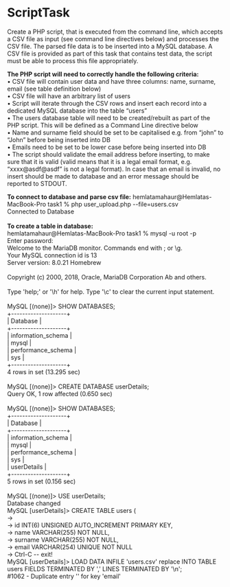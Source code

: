 # ScriptTask

Create a PHP script, that is executed from the command line, which accepts a CSV file as input
(see command line directives below) and processes the CSV file. The parsed file data is to be
inserted into a MySQL database. A CSV file is provided as part of this task that contains test
data, the script must be able to process this file appropriately.</br>

**The PHP script will need to correctly handle the following criteria:** </br>
• CSV file will contain user data and have three columns: name, surname, email
(see table definition below) </br>
• CSV file will have an arbitrary list of users </br>
• Script will iterate through the CSV rows and insert each record into a dedicated
MySQL database into the table “users” </br>
• The users database table will need to be created/rebuilt as part of the PHP script.
This will be defined as a Command Line directive below </br>
• Name and surname field should be set to be capitalised e.g. from “john” to “John”
before being inserted into DB </br>
• Emails need to be set to be lower case before being inserted into DB </br>
• The script should validate the email address before inserting, to make sure that it
is valid (valid means that it is a legal email format, e.g. “xxxx@asdf@asdf” is not
a legal format). In case that an email is invalid, no insert should be made to
database and an error message should be reported to STDOUT. </br>

**To connect to database and parse csv file:**
hemlatamahaur@Hemlatas-MacBook-Pro task1 % php user_upload.php --file=users.csv</br>
Connected to Database</br>
</br>
**To create a table in database:**</br>
hemlatamahaur@Hemlatas-MacBook-Pro task1 % mysql -u root -p</br>
Enter password: </br>
Welcome to the MariaDB monitor.  Commands end with ; or \g.</br>
Your MySQL connection id is 13</br>
Server version: 8.0.21 Homebrew</br>
</br>
Copyright (c) 2000, 2018, Oracle, MariaDB Corporation Ab and others.</br>
</br>
Type 'help;' or '\h' for help. Type '\c' to clear the current input statement.</br>
</br>
MySQL [(none)]> SHOW DATABASES;</br>
+--------------------+</br>
| Database           |</br>
+--------------------+</br>
| information_schema |</br>
| mysql              |</br>
| performance_schema |</br>
| sys                |</br>
+--------------------+</br>
4 rows in set (13.295 sec)</br>
</br>
MySQL [(none)]> CREATE DATABASE userDetails;</br>
Query OK, 1 row affected (0.650 sec)</br>
</br>
MySQL [(none)]> SHOW DATABASES;</br>
+--------------------+</br>
| Database           |</br>
+--------------------+</br>
| information_schema |</br>
| mysql              |</br>
| performance_schema |</br>
| sys                |</br>
| userDetails        |</br>
+--------------------+</br>
5 rows in set (0.156 sec)</br>
</br>
MySQL [(none)]> USE userDetails;</br>
Database changed</br>
MySQL [userDetails]> CREATE TABLE users (</br>
    -> </br>
    -> id INT(6) UNSIGNED AUTO_INCREMENT PRIMARY KEY, </br>
    -> name VARCHAR(255) NOT NULL,</br>
    -> surname VARCHAR(255) NOT NULL,</br>
    -> email VARCHAR(254) UNIQUE NOT NULL</br>
    -> Ctrl-C -- exit!</br>
    MySQL [userDetails]> LOAD DATA INFILE 'users.csv' replace INTO TABLE users FIELDS TERMINATED BY ',' LINES TERMINATED BY '\n';</br>
    #1062 - Duplicate entry '' for key 'email' 



